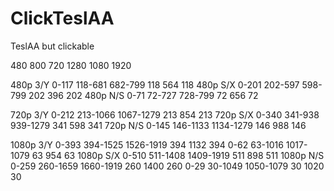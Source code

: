 # ClickTeslAA
TeslAA but clickable


480 800
720 1280
1080 1920

480p	3/Y 	0-117 	118-681 	682-799		118 564 118
480p	S/X 	0-201 	202-597 	598-799		202 396 202
480p	N/S 	0-71 	72-727 		728-799		72 656 72


720p	3/Y 	0-212 	213-1066 	1067-1279	213 854 213
720p	S/X 	0-340 	341-938 	939-1279	341 598 341
720p	N/S 	0-145 	146-1133 	1134-1279	146 988 146


1080p	3/Y 	0-393 	394-1525 	1526-1919	394 1132 394
				0-62	63-1016		1017-1079	63 954 63
1080p	S/X 	0-510 	511-1408 	1409-1919	511 898 511
1080p	N/S 	0-259 	260-1659 	1660-1919	260 1400 260
				0-29	30-1049		1050-1079	30 1020 30
